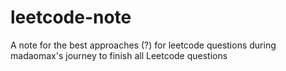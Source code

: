 # leetcode-note
A note for the best approaches (?) for leetcode questions during madaomax's journey to finish all Leetcode questions

